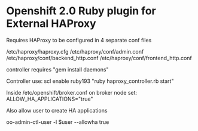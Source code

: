 # Openshift 2.0 Ruby plugin for External HAProxy

Requires HAProxy to be configured in 4 separate conf files

/etc/haproxy/haproxy.cfg
/etc/haproxy/conf/admin.conf
/etc/haproxy/conf/backend_http.conf
/etc/haproxy/conf/frontend_http.conf

controller requires "gem install daemons"

Controller use:
scl enable ruby193 "ruby haproxy_controller.rb start"

Inside /etc/openshift/broker.conf on broker node set:
ALLOW_HA_APPLICATIONS="true"

Also allow user to create HA applications

oo-admin-ctl-user -l $user --allowha true
